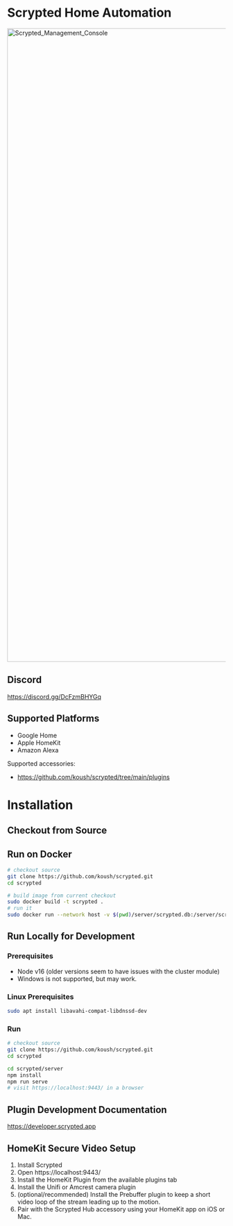 # Scrypted Home Automation

<img width="1460" alt="Scrypted_Management_Console" src="https://user-images.githubusercontent.com/73924/131903488-722d87ac-a0b0-40fe-b605-326e6b886e35.png">

## Discord

https://discord.gg/DcFzmBHYGq

## Supported Platforms

 * Google Home
 * Apple HomeKit
 * Amazon Alexa

Supported accessories: 
 * https://github.com/koush/scrypted/tree/main/plugins

# Installation

## Checkout from Source

## Run on Docker

```sh
# checkout source
git clone https://github.com/koush/scrypted.git
cd scrypted
```

```sh
# build image from current checkout
sudo docker build -t scrypted .
# run it
sudo docker run --network host -v $(pwd)/server/scrypted.db:/server/scrypted.db scrypted
```

## Run Locally for Development

### Prerequisites

* Node v16 (older versions seem to have issues with the cluster module)
* Windows is not supported, but may work.

### Linux Prerequisites

```sh
sudo apt install libavahi-compat-libdnssd-dev
```

### Run

```sh
# checkout source
git clone https://github.com/koush/scrypted.git
cd scrypted
```

```sh
cd scrypted/server
npm install
npm run serve
# visit https://localhost:9443/ in a browser
```

## Plugin Development Documentation

https://developer.scrypted.app

## HomeKit Secure Video Setup

1. Install Scrypted
2. Open https://localhost:9443/
3. Install the HomeKit Plugin from the available plugins tab
4. Install the Unifi or Amcrest camera plugin
5. (optional/recommended) Install the Prebuffer plugin to keep a short video loop of the stream leading up to the motion.
6. Pair with the Scrypted Hub accessory using your HomeKit app on iOS or Mac.

